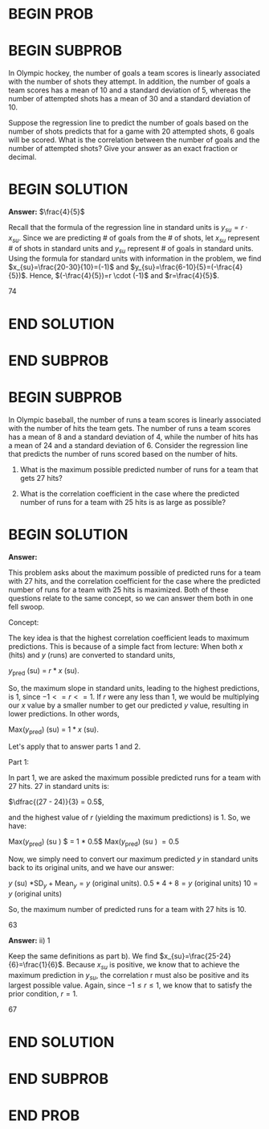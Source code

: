 # BEGIN PROB

# BEGIN SUBPROB

In Olympic hockey, the number of goals a team scores is linearly
associated with the number of shots they attempt. In addition, the
number of goals a team scores has a mean of 10 and a standard deviation
of 5, whereas the number of attempted shots has a mean of 30 and a
standard deviation of 10.

Suppose the regression line to predict the number of goals based on the
number of shots predicts that for a game with 20 attempted shots, 6
goals will be scored. What is the correlation between the number of
goals and the number of attempted shots? Give your answer as an exact
fraction or decimal.


# BEGIN SOLUTION
**Answer:** $\frac{4}{5}$

Recall that the formula of the regression line in standard units is $y_{su}=r \cdot x_{su}$. Since we are predicting # of goals from the # of shots, let $x_{su}$ represent # of shots in standard units and $y_{su}$ represent # of goals in standard units. Using the formula for standard units with information in the problem, we find $x_{su}=\frac{20-30}{10}=(-1)$ and $y_{su}=\frac{6-10}{5}=(-\frac{4}{5})$. Hence, $(-\frac{4}{5})=r \cdot (-1)$ and $r=\frac{4}{5}$.

<average>74</average>

# END SOLUTION

# END SUBPROB 

# BEGIN SUBPROB

In Olympic baseball, the number of runs a team scores is linearly
associated with the number of hits the team gets. The number of runs a
team scores has a mean of 8 and a standard deviation of 4, while the
number of hits has a mean of 24 and a standard deviation of 6. Consider
the regression line that predicts the number of runs scored based on the
number of hits.

1.  What is the maximum possible predicted number of runs for a team
    that gets 27 hits?


2.  What is the correlation coefficient in the case where the predicted
    number of runs for a team with 25 hits is as large as possible?


# BEGIN SOLUTION
**Answer:**

This problem asks about the maximum possible of predicted runs for a team with $27$ hits, and the correlation coefficient for the case where the predicted number of runs for a team with $25$ hits is maximized. Both of these questions relate to the same concept, so we can answer them both in one fell swoop.

Concept:

The key idea is that the highest correlation coefficient leads to maximum predictions. This is because of a simple fact from lecture: When both $x$ (hits) and $y$ (runs) are converted to standard units, 

$y_\text{pred}$ (su) = $r * x$ (su). 

So, the maximum slope in standard units, leading to the highest predictions, is $1$, since $-1 <= r <= 1$. If $r$ were any less than $1$, we would be multiplying our $x$ value by a smaller number to get our predicted $y$ value, resulting in lower predictions. In other words,

Max($y_\text{pred}$) (su) = $1 * x$ (su). 

Let's apply that to answer parts 1 and 2.

Part 1:

In part 1, we are asked the maximum possible predicted runs for a team with $27$ hits. $27$ in standard units is:

$\dfrac{(27 - 24)}{3} = 0.5$,

and the highest value of $r$ (yielding the maximum predictions) is $1$. So, we have:

Max($y_\text{pred}$) (su ) $ = 1 * 0.5$
Max($y_\text{pred}$) (su ) $= 0.5$

Now, we simply need to convert our maximum predicted $y$ in standard units back to its original units, and we have our answer:

$y$ (su) $* \text{SD}_y + \text{Mean}_y = y$  (original units).
$0.5 * 4 + 8 = y$ (original units)
$10 = y$ (original units)

So, the maximum number of predicted runs for a team with $27$ hits is $10$.

<average>63</average>

**Answer:** ii) 1

Keep the same definitions as part b). We find $x_{su}=\frac{25-24}{6}=\frac{1}{6}$. Because $x_{su}$ is positive, we know that to achieve the maximum prediction in $y_{su}$, the correlation r must also be positive and its largest possible value. Again, since $-1 \leq r \leq 1$, we know that to satisfy the prior condition, $r = 1$.

<average>67</average>

# END SOLUTION

# END SUBPROB

# END PROB